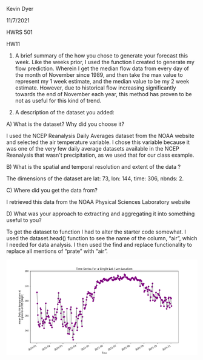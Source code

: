 Kevin Dyer

11/7/2021

HWRS 501

HW11

1. A brief summary of the how you chose to generate your forecast this week.
Like the weeks prior, I used the function I created to generate my flow prediction. Wherein I get the median flow data from every day of the month of November since 1989, and then take the max value to represent my 1 week estimate, and the median value to be my 2 week estimate. However, due to historical flow increasing significantly towards the end of November each year, this method has proven to be not as useful for this kind of trend.

2. A description of the dataset you added:

A) What is the dataset? Why did you choose it?

I used the NCEP Reanalysis Daily Averages dataset from the NOAA website and selected the air temperature variable. I chose this variable because it was one of the very few daily average datasets available in the NCEP Reanalysis that wasn't precipitation, as we used that for our class example.

B) What is the spatial and temporal resolution and extent of the data ?

The dimensions of the dataset are lat: 73, lon: 144, time: 306, nbnds: 2.

C) Where did you get the data from?

I retrieved this data from the NOAA Physical Sciences Laboratory website

D) What was your approach to extracting and aggregating it into something useful to you?

To get the dataset to function I had to alter the starter code somewhat. I used the dataset.head() function to see the name of the column, “air”, which I needed for data analysis. I then used the find and replace functionality to replace all mentions of “prate” with “air”.

![](assets/Dyer_HW11-e9ac0040.png)
